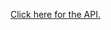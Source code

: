 <!--<object data="http://staging-oef-sdk-docs.economicagents.com/" width="100%" height="480px" type="text/html">
        Alternative Content
</object>-->

<script type="text/javascript">
// Popup window code
function newPopup(url) {
	popupWindow = window.open(
		url,'popUpWindow','height=600px,width=900px,left=500,top=60,resizable=yes,scrollbars=yes,toolbar=yes,menubar=yes,location=no,directories=no,status=no')
}
</script>
<p><a href="JavaScript:newPopup('http://oef-sdk-docs.fetch.ai/oef.html');">Click here for the API.</a></p>
